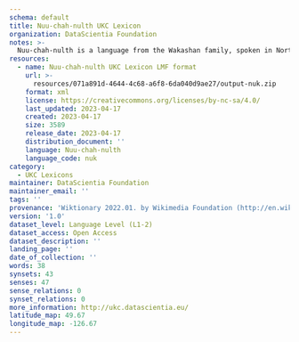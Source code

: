 ```yaml
---
schema: default
title: Nuu-chah-nulth UKC Lexicon
organization: DataScientia Foundation
notes: >-
  Nuu-chah-nulth is a language from the Wakashan family, spoken in North America. The UKC Lexicon of Nuu-chah-nulth is represented as a lexico-semantic network. It consists of words, word senses, synsets, as well as sense-level and synset-level relationships.
resources:
  - name: Nuu-chah-nulth UKC Lexicon LMF format
    url: >-
      resources/071a891d-4644-4c68-a6f8-6da040d9ae27/output-nuk.zip
    format: xml
    license: https://creativecommons.org/licenses/by-nc-sa/4.0/
    last_updated: 2023-04-17
    created: 2023-04-17
    size: 3589
    release_date: 2023-04-17
    distribution_document: ''
    language: Nuu-chah-nulth
    language_code: nuk
category:
  - UKC Lexicons
maintainer: DataScientia Foundation
maintainer_email: ''
tags: ''
provenance: 'Wiktionary 2022.01. by Wikimedia Foundation (http://en.wiktionary.org); CogNet 2.1 by Khuyagbaatar Batsuren, National University of Mongolia (http://cognet.ukc.disi.unitn.it); Native Languages of the Americas 2021.11. by Laura Redish and Orrin Lewis (http://www.native-languages.org); Princeton WordNet 2.1 by Princeton University (https://wordnet.princeton.edu)'
version: '1.0'
dataset_level: Language Level (L1-2)
dataset_access: Open Access
dataset_description: ''
landing_page: ''
date_of_collection: ''
words: 38
synsets: 43
senses: 47
sense_relations: 0
synset_relations: 0
more_information: http://ukc.datascientia.eu/
latitude_map: 49.67
longitude_map: -126.67
---
```

